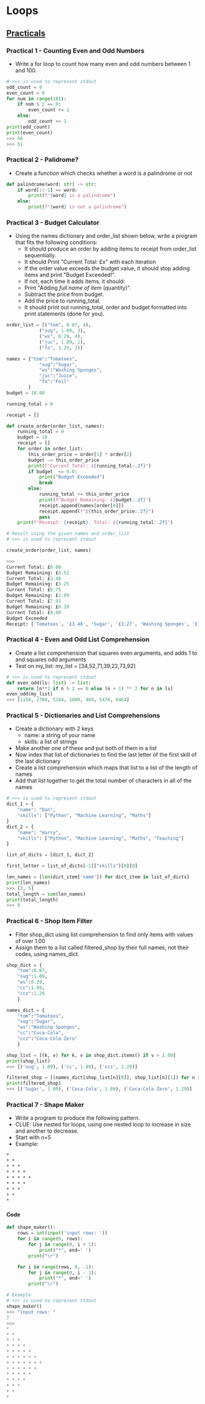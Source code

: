 # Loops

## <ins> Practicals </ins>

### Practical 1 - Counting Even and Odd Numbers

- Write a for loop to count how many even and odd numbers between 1 and 100.

```python
# >>> is used to represent stdout
odd_count = 0
even_count = 0
for num in range(101):
    if num % 2 == 0:
        even_count += 1
    else:
        odd_count += 1
print(odd_count)
print(even_count)
>>> 50
>>> 51
```

### Practical 2 - Palidrome?

- Create a function which checks whether a word is a palindrome or not

```python
def palindrome(word: str) -> str:
    if word[::-1] == word:
        print(f"{word} is a palindrome")
    else:
        print(f"{word} is not a palindrome")
```

### Practical 3 - Budget Calculator

- Using the names dictionary and order_list shown below, write a program that fits the following conditions:
  - It should produce an order by adding items to receipt from order_list sequentially.
  - It should Print "Current Total: £x" with each iteration
  - If the order value exceeds the budget value, it should stop adding items and print "Budget Exceeded!".
  - If not, each time it adds items, it should:
  - Print "Adding *full name of item* (quantity)".
  - Subtract the price from budget.
  - Add the price to running_total.
  - It should print out running_total, order and budget formatted into print statements (done for you).

```python
order_list = [("tom", 0.87, 4), 
            ("sug", 1.09, 3), 
            ("ws", 0.29, 4), 
            ("juc", 1.89, 1), 
            ("fo", 1.29, 2)]

names = {"tom":"Tomatoes",
            "sug":"Sugar",
            "ws":"Washing Sponges",
            "juc":"Juice",
            "fo":"Foil"
        }
budget = 10.00

running_total = 0

receipt = []
```

```python
def create_order(order_list, names):
    running_total = 0
    budget = 10
    receipt = []
    for order in order_list:
        this_order_price = order[1] * order[2]
        budget -= this_order_price
        print(f"Current Total: £{running_total:.2f}")
        if budget  <= 0.0:
            print("Budget Exceeded")
            break
        else:
            running_total += this_order_price
            print(f"Budget Remaining: £{budget:.2f}")
            receipt.append(names[order[0]])
            receipt.append(f"£{this_order_price:.2f}")
            pass
    print(f"Receipt: {receipt}, Total: £{running_total:.2f}")

# Result using the given names and order_list
# >>> is used to represent stdout

create_order(order_list, names)

>>> 
Current Total: £0.00
Budget Remaining: £6.52
Current Total: £3.48
Budget Remaining: £3.25
Current Total: £6.75
Budget Remaining: £2.09
Current Total: £7.91
Budget Remaining: £0.20
Current Total: £9.80
Budget Exceeded
Receipt: ['Tomatoes', '£3.48', 'Sugar', '£3.27', 'Washing Sponges', '£1.16', 'Juice', '£1.89'], Total: £9.80
```

### Practical 4 - Even and Odd List Comprehension

- Create a list comprehension that squares even arguments, and adds 1 to and squares odd arguments
- Test on my_list:
    my_list = [34,52,71,39,22,73,92]

```python
# >>> is used to represent stdout
def even_odd(ls: list) -> list:
    return [n**2 if n % 2 == 0 else (n + 1) ** 2 for n in ls]
even_odd(my_list)
>>> [1156, 2704, 5184, 1600, 484, 5476, 8464]
```

### Practical 5 - Dictionaries and List Comprehensions

- Create a dictionary with 2 keys
  - name: a string of your name
  - skills: a list of strings
- Make another one of these and put both of them in a list
- Now index that list of dictionaries to find the last letter of the first skill of the last dictionary
- Create a list comprehension which maps that list to a list of the length of names
- Add that list together to get the total number of characters in all of the names

```python
# >>> is used to represent stdout
dict_1 = {
    "name": "Dan",
    "skills": ["Python", "Machine Learning", "Maths"]
}
dict_2 = {
    "name": "Harry",
    "skills": ["Python", "Machine Learning", "Maths", "Teaching"]
}

list_of_dicts = [dict_1, dict_2]

first_letter = list_of_dicts[-1]["skills"][0][0]

len_names = [len(dict_item['name']) for dict_item in list_of_dicts]
print(len_names)
>>> [3, 5]
total_length = sum(len_names)
print(total_length)
>>> 8
```

### Practical 6 - Shop Item Filter

- Filter shop_dict using list comprehension to find only items with values of over 1.00
- Assign them to a list called filtered_shop by their full names, not their codes, using names_dict.

```python
shop_dict = {
    "tom":0.87,
    "sug":1.09,
    "ws":0.29,
    "cc":1.89,
    "ccz":1.29
    }

names_dict = {
    "tom":"Tomatoes",
    "sug":"Sugar",
    "ws":"Washing Sponges",
    "cc":"Coca-Cola",
    "ccz":"Coca-Cola Zero"
    }

shop_list = [(k, v) for k, v in shop_dict.items() if v > 1.00]
print(shop_list)
>>> [('sug', 1.09), ('cc', 1.89), ('ccz', 1.29)]

filtered_shop = [(names_dict[shop_list[n][0]], shop_list[n][1]) for n in range(len(shop_list))]
print(filtered_shop)
>>> [('Sugar', 1.09), ('Coca-Cola', 1.89), ('Coca-Cola Zero', 1.29)]
```

### Practical 7 - Shape Maker

- Write a program to produce the following pattern.
- CLUE: Use nested for loops, using one nested loop to increase in size and another to decrease.
- Start with n=5
- Example:

```txt
*
* *
* * *
* * * *
* * * * *
* * * *
* * *
* *
*
```

#### Code

```python
def shape_maker():
    rows = int(input('input rows: '))
    for i in range(0, rows):
        for j in range(0, i + 1):
            print("*", end=' ')
        print("\r")

    for i in range(rows, 0, -1):
        for j in range(0, i - 1):
            print("*", end=' ')
        print("\r")

# Example
# >>> is used to represent stdout
shape_maker()
>>> "input rows: "
7
>>> 
* 
* * 
* * * 
* * * * 
* * * * * 
* * * * * * 
* * * * * * * 
* * * * * * 
* * * * * 
* * * * 
* * * 
* * 
* 
```
